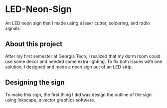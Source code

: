 # LED-Neon-Sign
An LED neon sign that I made using a laser cutter, soldering, and radio signals.

## About this project
After my first semester at Georgia Tech, I realized that my dorm room could use some decor and needed some extra lighting. To fix both issues with one solution, I designed and made a neon sign out of an LED strip.

## Designing the sign
To make this sign, the first thing I did was design the outline of the sign using Inkscape, a vector graphics software. 
